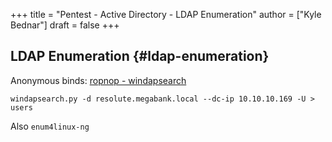 +++
title = "Pentest - Active Directory - LDAP Enumeration"
author = ["Kyle Bednar"]
draft = false
+++

## LDAP Enumeration {#ldap-enumeration}

Anonymous binds:
[ropnop - windapsearch](https://github.com/ropnop/windapsearch)

```shell { linenos=true, linenostart=1 }
windapsearch.py -d resolute.megabank.local --dc-ip 10.10.10.169 -U > users
```

Also `enum4linux-ng`
